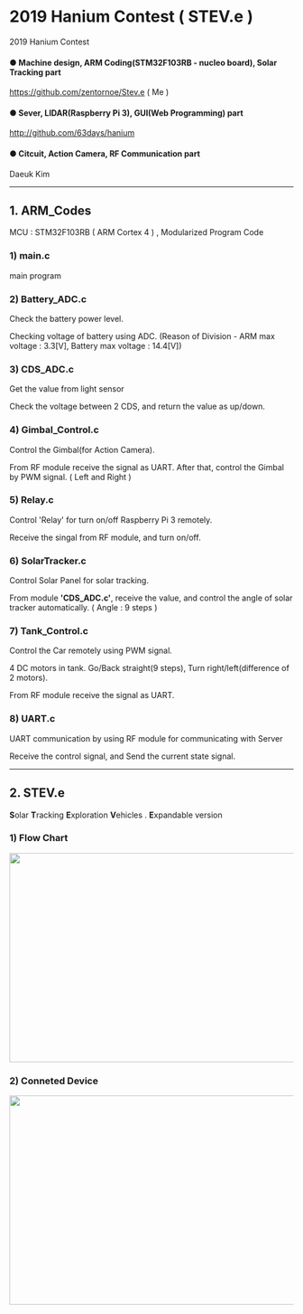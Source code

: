 # 2019 Hanium Contest ( STEV.e )


2019 Hanium Contest

#### ● Machine design, ARM Coding(STM32F103RB - nucleo board), Solar Tracking part
https://github.com/zentornoe/Stev.e  ( Me )

#### ● Sever, LIDAR(Raspberry Pi 3), GUI(Web Programming) part
http://github.com/63days/hanium
#### ● Citcuit, Action Camera, RF Communication part
Daeuk Kim

* * *
## 1. ARM_Codes
 MCU : STM32F103RB ( ARM Cortex 4 ) , Modularized Program Code
 
### 1) main.c
  main program
  
### 2) Battery_ADC.c
 Check the battery power level.
 
 Checking voltage of battery using ADC. (Reason of Division - ARM max voltage : 3.3[V], Battery max voltage : 14.4[V])
 
### 3) CDS_ADC.c
 Get the value from light sensor
 
 Check the voltage between 2 CDS, and return the value as up/down.
 
### 4) Gimbal_Control.c
 Control the Gimbal(for Action Camera).
 
 From RF module receive the signal as UART. After that, control the Gimbal by PWM signal. ( Left and Right )
 
### 5) Relay.c
 Control 'Relay' for turn on/off Raspberry Pi 3 remotely.
 
 Receive the singal from RF module, and turn on/off.
 
### 6) SolarTracker.c
 Control Solar Panel for solar tracking.
 
 From module **'CDS_ADC.c'**, receive the value, and control the angle of solar tracker automatically. ( Angle : 9 steps )
 
### 7) Tank_Control.c
 Control the Car remotely using PWM signal.
 
 4 DC motors in tank. Go/Back straight(9 steps), Turn right/left(difference of 2 motors).
 
 From RF module receive the signal as UART. 
 
### 8) UART.c
 UART communication by using RF module for communicating with Server
 
 Receive the control signal, and Send the current state signal.


* * *
## 2. STEV.e
**S**olar **T**racking **E**xploration **V**ehicles . **E**xpandable version
### 1) Flow Chart
<img src="https://user-images.githubusercontent.com/58382336/98515379-558eae00-22ae-11eb-9804-f0dc4c5a3bff.png"  width="700" height="370">

### 2) Conneted Device
<img src="https://user-images.githubusercontent.com/58382336/98515383-56bfdb00-22ae-11eb-85a6-94b91b72b8b6.png"  width="700" height="370">
